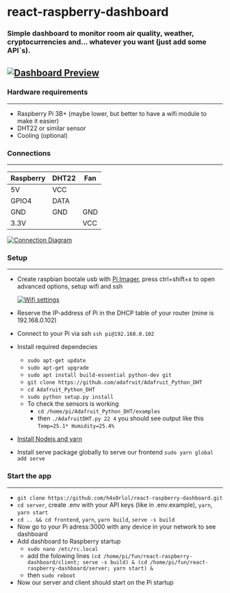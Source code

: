 # react-raspberry-dashboard

### Simple dashboard to monitor room air quality, weather, cryptocurrencies and... whatever you want (just add some API`s).

## [![Dashboard Preview](https://i.imgur.com/xAR68OK.png "Dashboard Preview")](https://i.imgur.com/xAR68OK.png "Dashboard Preview")

### Hardware requirements

---

- Raspberry Pi 3B+ (maybe lower, but better to have a wifi module to make it easier)
- DHT22 or similar sensor
- Cooling (optional)

### Connections

---

| Raspberry | DHT22 | Fan |
| --------- | ----- | --- |
| 5V        | VCC   |     |
| GPIO4     | DATA  |     |
| GND       | GND   | GND |
| 3.3V      |       | VCC |

[![Connection Diagram](https://i.imgur.com/wd49HcA.png "Connection Diagram")](https://i.imgur.com/2Ou6zFD.png "Connection Diagram")

### Setup

---

- Create raspbian bootale usb with [Pi Imager](https://www.raspberrypi.com/software/ "Pi Imager"), press ctrl+shift+x to open advanced options, setup wifi and ssh

  [![Wifi settings](https://i.imgur.com/2zKzxVD.png "Wifi settings")](https://i.imgur.com/2zKzxVD.png "Wifi settings")

- Reserve the IP-address of Pi in the DHCP table of your router (mine is 192.168.0.102)
- Connect to your Pi via ssh `ssh pi@192.168.0.102`
- Install required dependecies
  - `sudo apt-get update`
  - `sudo apt-get upgrade`
  - `sudo apt install build-essential python-dev git`
  - `git clone https://github.com/adafruit/Adafruit_Python_DHT`
  - `cd Adafruit_Python_DHT`
  - `sudo python setup.py install`
  - To check the sensors is working
    - `cd /home/pi/Adafruit_Python_DHT/examples`
    - then `./AdafruitDHT.py 22 4` you should see output like this `Temp=25.1* Humidity=25.4%`
- [ Install Nodejs and yarn](https://www.digitalocean.com/community/tutorials/how-to-install-node-js-on-ubuntu-20-04 " Install Nodejs and yarn")
- Install serve package globally to serve our frontend `sudo yarn global add serve`

### Start the app

---

- `git clone https://github.com/h4x0rlol/react-raspberry-dashboard.git`
- `cd server`, create .env with your API keys (like in .env.example), `yarn`, `yarn start`
- `cd .. && cd frontend`, `yarn`, `yarn build`, `serve -s build`
- Now go to your Pi adress:3000 with any device in your network to see dashboard
- Add dashboard to Raspberry startup
  - `sudo nano /etc/rc.local`
  - add the folowing lines
    `(cd /home/pi/fun/react-raspberry-dashboard/client; serve -s build) & (cd /home/pi/fun/react-raspberry-dashboard/server; yarn start) &`
  - then `sudo reboot`
- Now our server and client should start on the Pi startup
